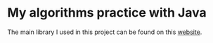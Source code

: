 # My algorithms practice with Java
The main library I used in this project can be found on this [website](https://algs4.cs.princeton.edu/code/).